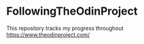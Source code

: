 # FollowingTheOdinProject
This repository tracks my progress throughout https://www.theodinproject.com/
